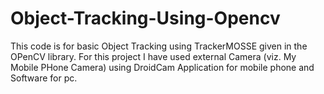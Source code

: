 # Object-Tracking-Using-Opencv

This code is for basic Object Tracking using TrackerMOSSE given in the OPenCV library.
For this project I have used external Camera (viz. My Mobile PHone Camera) using DroidCam Application for mobile phone and Software for pc.
